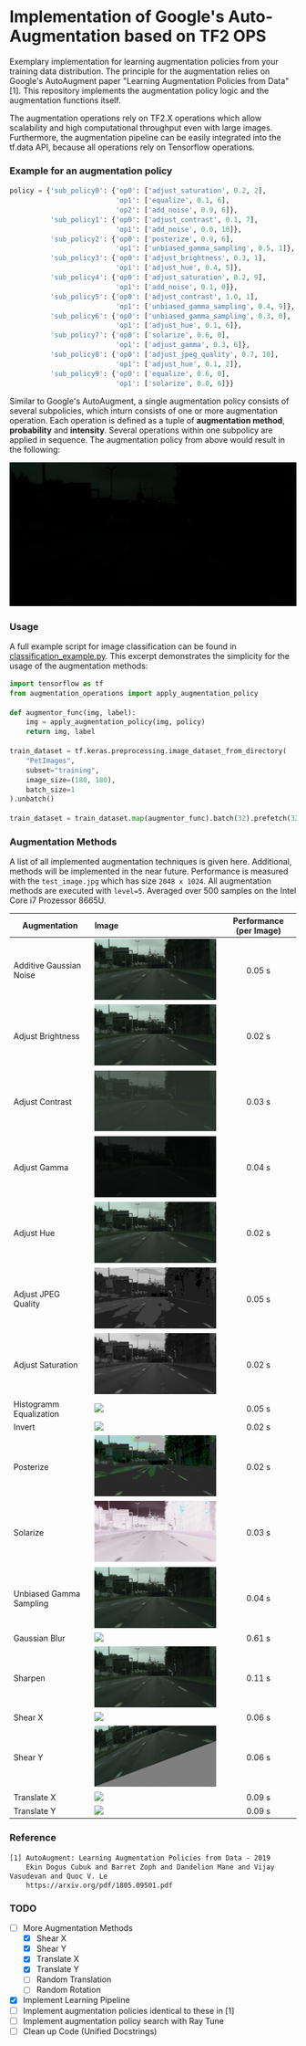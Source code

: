 # Implementation of Google's Auto-Augmentation based on TF2 OPS

Exemplary implementation for learning augmentation policies from your training data distribution. The principle for the augmentation relies on Google's AutoAugment paper "Learning Augmentation Policies from Data" [1]. This repository 
implements the augmentation policy logic and the augmentation functions itself. 
 
The augmentation operations rely on TF2.X operations which allow scalability and high computational throughput even with
large images. Furthermore, the augmentation pipeline can be easily integrated into the tf.data API, because all
operations rely on Tensorflow operations. 

### Example for an augmentation policy
```python
policy = {'sub_policy0': {'op0': ['adjust_saturation', 0.2, 2],
                          'op1': ['equalize', 0.1, 6],
                          'op2': ['add_noise', 0.9, 6]},
          'sub_policy1': {'op0': ['adjust_contrast', 0.1, 7],
                          'op1': ['add_noise', 0.0, 10]},
          'sub_policy2': {'op0': ['posterize', 0.9, 6],
                          'op1': ['unbiased_gamma_sampling', 0.5, 1]},
          'sub_policy3': {'op0': ['adjust_brightness', 0.3, 1],
                          'op1': ['adjust_hue', 0.4, 5]},
          'sub_policy4': {'op0': ['adjust_saturation', 0.2, 9],
                          'op1': ['add_noise', 0.1, 0]},
          'sub_policy5': {'op0': ['adjust_contrast', 1.0, 1],
                          'op1': ['unbiased_gamma_sampling', 0.4, 9]},
          'sub_policy6': {'op0': ['unbiased_gamma_sampling', 0.3, 0],
                          'op1': ['adjust_hue', 0.1, 6]},
          'sub_policy7': {'op0': ['solarize', 0.6, 0],
                          'op1': ['adjust_gamma', 0.3, 6]},
          'sub_policy8': {'op0': ['adjust_jpeg_quality', 0.7, 10],
                          'op1': ['adjust_hue', 0.1, 2]},
          'sub_policy9': {'op0': ['equalize', 0.6, 0],
                          'op1': ['solarize', 0.0, 6]}}
```
Similar to Google's AutoAugment, a single augmentation policy consists of several subpolicies, which inturn consists of one or more 
augmentation operation. Each operation is defined as a tuple of **augmentation method**, 
**probability** and **intensity**. Several operations within one subpolicy are applied in sequence. 
The augmentation policy from above would result in the following:
 
![](assets/augmentation_policy.gif)

### Usage
A full example script for image classification can be found in [classification_example.py](classification_example.py).
This excerpt demonstrates the simplicity for the usage of the augmentation methods:
```python
import tensorflow as tf
from augmentation_operations import apply_augmentation_policy

def augmentor_func(img, label):
    img = apply_augmentation_policy(img, policy)
    return img, label

train_dataset = tf.keras.preprocessing.image_dataset_from_directory(
    "PetImages",
    subset="training",
    image_size=(180, 180),
    batch_size=1
).unbatch()

train_dataset = train_dataset.map(augmentor_func).batch(32).prefetch(32)
```


### Augmentation Methods
A list of all implemented augmentation techniques is given here. Additional, methods will be implemented in the near 
future. Performance is measured with the `test_image.jpg` which has size `2048 x 1024`. All augmentation methods are 
executed with `level=5`. Averaged over 500 samples on the Intel Core i7 Prozessor 8665U.

| Augmentation   |      Image      |   Performance (per Image)   |
|----------|:-------------|:-------------:|
| Additive Gaussian Noise | ![](assets/add_noise.gif) | 0.05 s |
| Adjust Brightness | ![](assets/adjust_brightness.gif) | 0.02 s |
| Adjust Contrast | ![](assets/adjust_contrast.gif) | 0.03 s |
| Adjust Gamma | ![](assets/adjust_gamma.gif) | 0.04 s |
| Adjust Hue | ![](assets/adjust_hue.gif) | 0.02 s |
| Adjust JPEG Quality | ![](assets/adjust_jpeg_quality.gif) | 0.05 s |
| Adjust Saturation | ![](assets/adjust_saturation.gif) | 0.02 s |
| Histogramm Equalization | ![](assets/equalize.gif) | 0.05 s |
| Invert | ![](assets/invert.gif) | 0.02 s |
| Posterize | ![](assets/posterize.gif) | 0.02 s |
| Solarize | ![](assets/solarize.gif) | 0.03 s |
| Unbiased Gamma Sampling | ![](assets/unbiased_gamma_sampling.gif) | 0.04 s |
| Gaussian Blur | ![](assets/gaussian_blur.gif) | 0.61 s |
| Sharpen | ![](assets/sharpen.gif) | 0.11 s |
| Shear X | ![](assets/shear_x.gif) | 0.06 s |
| Shear Y | ![](assets/shear_y.gif) | 0.06 s |
| Translate X | ![](assets/translate_x.gif) | 0.09 s |
| Translate Y | ![](assets/translate_y.gif) | 0.09 s |

### Reference

```
[1] AutoAugment: Learning Augmentation Policies from Data - 2019
    Ekin Dogus Cubuk and Barret Zoph and Dandelion Mane and Vijay Vasudevan and Quoc V. Le
    https://arxiv.org/pdf/1805.09501.pdf
```

### TODO
- [ ] More Augmentation Methods
    - [X] Shear X
    - [X] Shear Y
    - [X] Translate X
    - [X] Translate Y
    - [ ] Random Translation
    - [ ] Random Rotation
- [X] Implement Learning Pipeline
- [ ] Implement augmentation policies identical to these in [1]
- [ ] Implement augmentation policy search with Ray Tune
- [ ] Clean up Code (Unified Docstrings)
